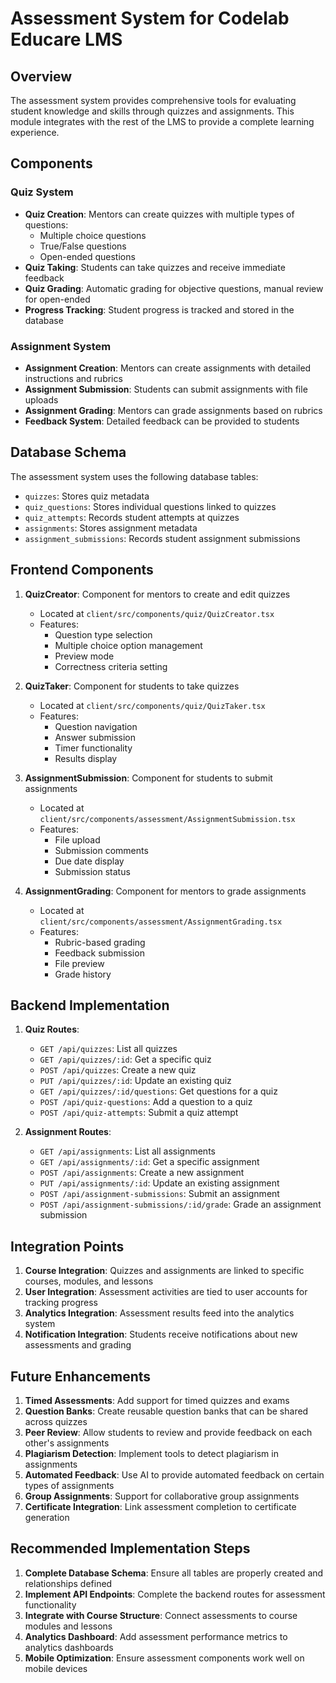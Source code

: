 # Assessment System for Codelab Educare LMS

## Overview
The assessment system provides comprehensive tools for evaluating student knowledge and skills through quizzes and assignments. This module integrates with the rest of the LMS to provide a complete learning experience.

## Components

### Quiz System
- **Quiz Creation**: Mentors can create quizzes with multiple types of questions:
  - Multiple choice questions
  - True/False questions
  - Open-ended questions
- **Quiz Taking**: Students can take quizzes and receive immediate feedback
- **Quiz Grading**: Automatic grading for objective questions, manual review for open-ended
- **Progress Tracking**: Student progress is tracked and stored in the database

### Assignment System
- **Assignment Creation**: Mentors can create assignments with detailed instructions and rubrics
- **Assignment Submission**: Students can submit assignments with file uploads
- **Assignment Grading**: Mentors can grade assignments based on rubrics
- **Feedback System**: Detailed feedback can be provided to students

## Database Schema
The assessment system uses the following database tables:

- `quizzes`: Stores quiz metadata
- `quiz_questions`: Stores individual questions linked to quizzes
- `quiz_attempts`: Records student attempts at quizzes
- `assignments`: Stores assignment metadata
- `assignment_submissions`: Records student assignment submissions

## Frontend Components

1. **QuizCreator**: Component for mentors to create and edit quizzes
   - Located at `client/src/components/quiz/QuizCreator.tsx`
   - Features:
     - Question type selection
     - Multiple choice option management
     - Preview mode
     - Correctness criteria setting

2. **QuizTaker**: Component for students to take quizzes
   - Located at `client/src/components/quiz/QuizTaker.tsx`
   - Features:
     - Question navigation
     - Answer submission
     - Timer functionality
     - Results display

3. **AssignmentSubmission**: Component for students to submit assignments
   - Located at `client/src/components/assessment/AssignmentSubmission.tsx`
   - Features:
     - File upload
     - Submission comments
     - Due date display
     - Submission status

4. **AssignmentGrading**: Component for mentors to grade assignments
   - Located at `client/src/components/assessment/AssignmentGrading.tsx`
   - Features:
     - Rubric-based grading
     - Feedback submission
     - File preview
     - Grade history

## Backend Implementation

1. **Quiz Routes**:
   - `GET /api/quizzes`: List all quizzes
   - `GET /api/quizzes/:id`: Get a specific quiz
   - `POST /api/quizzes`: Create a new quiz
   - `PUT /api/quizzes/:id`: Update an existing quiz
   - `GET /api/quizzes/:id/questions`: Get questions for a quiz
   - `POST /api/quiz-questions`: Add a question to a quiz
   - `POST /api/quiz-attempts`: Submit a quiz attempt

2. **Assignment Routes**:
   - `GET /api/assignments`: List all assignments
   - `GET /api/assignments/:id`: Get a specific assignment
   - `POST /api/assignments`: Create a new assignment
   - `PUT /api/assignments/:id`: Update an existing assignment
   - `POST /api/assignment-submissions`: Submit an assignment
   - `POST /api/assignment-submissions/:id/grade`: Grade an assignment submission

## Integration Points

1. **Course Integration**: Quizzes and assignments are linked to specific courses, modules, and lessons
2. **User Integration**: Assessment activities are tied to user accounts for tracking progress
3. **Analytics Integration**: Assessment results feed into the analytics system
4. **Notification Integration**: Students receive notifications about new assessments and grading

## Future Enhancements

1. **Timed Assessments**: Add support for timed quizzes and exams
2. **Question Banks**: Create reusable question banks that can be shared across quizzes
3. **Peer Review**: Allow students to review and provide feedback on each other's assignments
4. **Plagiarism Detection**: Implement tools to detect plagiarism in assignments
5. **Automated Feedback**: Use AI to provide automated feedback on certain types of assignments
6. **Group Assignments**: Support for collaborative group assignments
7. **Certificate Integration**: Link assessment completion to certificate generation

## Recommended Implementation Steps

1. **Complete Database Schema**: Ensure all tables are properly created and relationships defined
2. **Implement API Endpoints**: Complete the backend routes for assessment functionality
3. **Integrate with Course Structure**: Connect assessments to course modules and lessons
4. **Analytics Dashboard**: Add assessment performance metrics to analytics dashboards
5. **Mobile Optimization**: Ensure assessment components work well on mobile devices